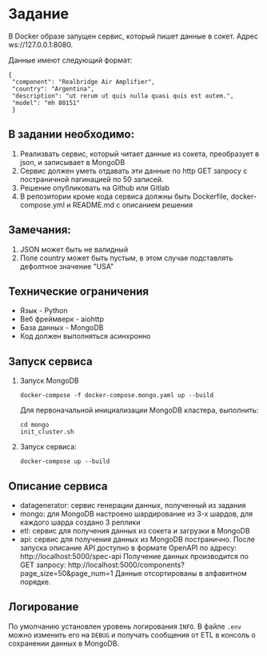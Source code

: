 # Задание
В Docker образе запущен сервис, который пишет данные в сокет.
Адрес ws://127.0.0.1:8080. 

Данные имеют следующий формат:
```
{
 "component": "Realbridge Air Amplifier",
 "country": "Argentina",
 "description": "ut rerum ut quis nulla quasi quis est autem.",
 "model": "mh 80151"
 }
 ```
## В задании необходимо:
1. Реализвать сервис, который читает данные из сокета, преобразует в json, и записывает в MongoDB
2. Сервис должен уметь отдавать эти данные по http GET запросу 
с постраничной пагинацией по 50 записей.
3. Решение опубликовать на Github или Gitlab
4. В репозитории кроме кода сервиса должны быть Dockerfile, docker-compose.yml и README.md с описанием решения
## Замечания:
1. JSON может быть не валидный
2. Поле country может быть пустым, в этом случае подставлять 
дефолтное значение "USA"
## Технические ограничения
* Язык - Python
* Веб фреймверк - aiohttp
* База данных - MongoDB
* Код должен выполняться асинхронно

## Запуск сервиса
1. Запуск MongoDB 
    ```
    docker-compose -f docker-compose.mongo.yaml up --build
    ```
    Для первоначальной инициализации MongoDB кластера, выполнить:
    ```
    cd mongo
    init_cluster.sh
    ```
2. Запуск сервиса: 
    ```
    docker-compose up --build 
    ```
## Описание сервиса
- datagenerator: сервис генерации данных, полученный из задания
- mongo: для MongoDB настроено шардирование из 3-х шардов, для каждого шарда создано 3 реплики
- etl: сервис для получения данных из сокета и загрузки в MongoDB
- api: сервис для получения данных из MongoDB постранично. 
После запуска описание API доступно в формате OpenAPI по адресу:
 http://localhost:5000/spec-api
Получение данных производится по GET запросу:
http://localhost:5000/components?page_size=50&page_num=1
Данные отсортированы в алфавитном порядке.
## Логирование
По умолчанию установлен уровень логирования ```INFO```. 
В файле ```.env``` можно изменить его на ```DEBUG``` и получать сообщения от ETL в консоль
о сохранении данных в MongoDB.